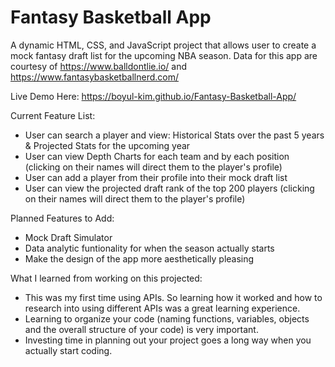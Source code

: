 # Fantasy Basketball App

A dynamic HTML, CSS, and JavaScript project that allows user to create a mock fantasy draft list for the upcoming NBA season. Data for this app are courtesy of https://www.balldontlie.io/ and https://www.fantasybasketballnerd.com/

Live Demo Here: https://boyul-kim.github.io/Fantasy-Basketball-App/

Current Feature List:
* User can search a player and view: Historical Stats over the past 5 years & Projected Stats for the upcoming year
* User can view Depth Charts for each team and by each position (clicking on their names will direct them to the player's profile)
* User can add a player from their profile into their mock draft list
* User can view the projected draft rank of the top 200 players (clicking on their names will direct them to the player's profile)

Planned Features to Add:
* Mock Draft Simulator
* Data analytic funtionality for when the season actually starts
* Make the design of the app more aesthetically pleasing

What I learned from working on this projected:
* This was my first time using APIs. So learning how it worked and how to research into using different APIs was a great learning experience.
* Learning to organize your code (naming functions, variables, objects and the overall structure of your code) is very important.
* Investing time in planning out your project goes a long way when you actually start coding.
